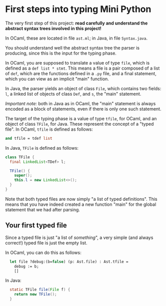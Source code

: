 # First steps into typing Mini Python

The very first step of this project: **read carefully and understand
the abstract syntax trees involved in this project!**

In OCaml, these are located in file `ast.ml`; in Java, in file
`Syntax.java`.

You should understand well the abstract syntax tree the parser is
producing, since this is the input for the typing phase.

In OCaml, you are supposed to translate a value of type `file`, which
is defined as a `def list * stmt`. This means a file is a pair
composed of a list of `def`, which are the functions defined in a
`.py` file, and a final statement, which you can view as an implicit
"main" function.

In Java, the parser yields an object of class `File`, which contains
two fields: `l`, a linked list of objects of class `Def`, and `s`, the
"main" statement.

*Important note:* both in Java as in OCaml, the "main" statement is
always encoded as a block of statements, even if there is only one
such statement.

The target of the typing phase is a value of type `tfile`, for OCaml,
and an object of class `TFile`, for Java. These represent the concept
of a "typed file". In OCaml, `tfile` is defined as follows:

```ocaml
and tfile = tdef list
```

In Java, `TFile` is defined as follows:

```java
class TFile {
  final LinkedList<TDef> l;

  TFile() {
    super();
    this.l = new LinkedList<>();
  }
}
```

Note that both typed files are now simply "a list of typed
definitions". This means that you have indeed created a new function
"main" for the global statement that we had after parsing.

## Your first typed file

Since a typed file is just "a list of *something*", a very simple (and
always correct!) typed file is just the empty list.

In OCaml, you can do this as follows:

```ocaml
  let file ?debug:(b=false) (p: Ast.file) : Ast.tfile =
    debug := b;
    []
```

In Java:

```java
  static TFile file(File f) {
    return new TFile();
  }
```
